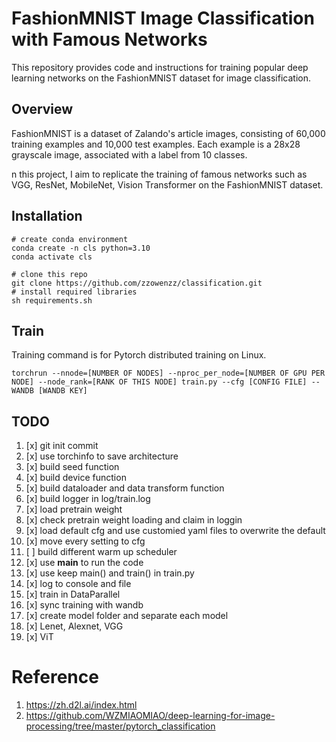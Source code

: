 # FashionMNIST Image Classification with Famous Networks
This repository provides code and instructions for training popular deep learning networks on the FashionMNIST dataset for image classification.

## Overview
FashionMNIST is a dataset of Zalando's article images, consisting of 60,000 training examples and 10,000 test examples. Each example is a 28x28 grayscale image, associated with a label from 10 classes.

n this project, I aim to replicate the training of famous networks such as VGG, ResNet, MobileNet, Vision Transformer on the FashionMNIST dataset.
## Installation
```
# create conda environment
conda create -n cls python=3.10
conda activate cls

# clone this repo
git clone https://github.com/zzowenzz/classification.git
# install required libraries
sh requirements.sh
```


## Train
Training command is for Pytorch distributed training on Linux.
```
torchrun --nnode=[NUMBER OF NODES] --nproc_per_node=[NUMBER OF GPU PER NODE] --node_rank=[RANK OF THIS NODE] train.py --cfg [CONFIG FILE] --WANDB [WANDB KEY]
```

## TODO 
1. [x] git init commit
2. [x] use torchinfo to save architecture
3. [x] build seed function
4. [x] build device function 
5. [x] build dataloader and data transform function
6. [x] build logger in log/train.log
7. [x] load pretrain weight
8. [x] check pretrain weight loading and claim in loggin
9. [x] load default cfg and use customied yaml files to overwrite the default
10. [x] move every setting to cfg
11. [ ] build different warm up scheduler
12. [x] use __main__ to run the code
13. [x] use keep main() and train() in train.py
14. [x] log to console and file 
15. [x] train in DataParallel
16. [x] sync training with wandb
17. [x] create model folder and separate each model
18. [x] Lenet, Alexnet, VGG
19. [x] ViT 


# Reference
1. https://zh.d2l.ai/index.html
2. https://github.com/WZMIAOMIAO/deep-learning-for-image-processing/tree/master/pytorch_classification